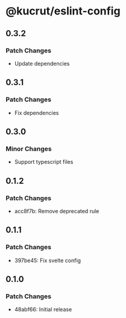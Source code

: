 # @kucrut/eslint-config

## 0.3.2

### Patch Changes

- Update dependencies

## 0.3.1

### Patch Changes

- Fix dependencies

## 0.3.0

### Minor Changes

- Support typescript files

## 0.1.2

### Patch Changes

- acc8f7b: Remove deprecated rule

## 0.1.1

### Patch Changes

- 397be45: Fix svelte config

## 0.1.0

### Patch Changes

- 48abf66: Initial release
